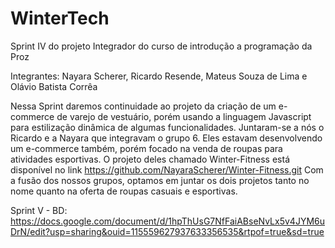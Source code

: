 # WinterTech
Sprint IV do projeto Integrador do curso de introdução a programação da Proz 

Integrantes: Nayara Scherer, Ricardo Resende, Mateus Souza de Lima e Olávio Batista Corrêa

Nessa Sprint daremos continuidade ao projeto da criação de um e-commerce de varejo de vestuário, porém usando a linguagem Javascript para estilização dinâmica de algumas funcionalidades. Juntaram-se a nós o Ricardo e a Nayara que integravam o grupo 6. Eles estavam desenvolvendo um e-commerce também, porém focado na venda de roupas para atividades esportivas. O projeto deles chamado Winter-Fitness está disponível no link https://github.com/NayaraScherer/Winter-Fitness.git
Com a fusão dos nossos grupos, optamos em juntar os dois projetos tanto no nome quanto na oferta de roupas casuais e esportivas.

Sprint V - BD: https://docs.google.com/document/d/1hpThUsG7NfFaiABseNvLx5v4JYM6uDrN/edit?usp=sharing&ouid=115559627937633356535&rtpof=true&sd=true
